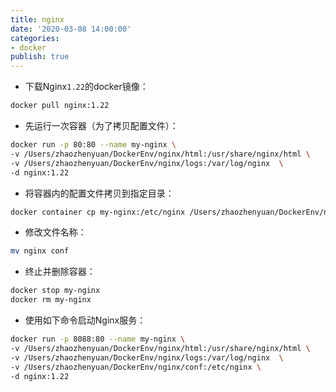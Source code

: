 ```yaml
---
title: nginx
date: '2020-03-08 14:00:00'
categories:
- docker
publish: true
---
```


<a name="I7SCk"></a>
- 下载Nginx`1.22`的docker镜像：
```sh
docker pull nginx:1.22

```

- 先运行一次容器（为了拷贝配置文件）：
```sh
docker run -p 80:80 --name my-nginx \
-v /Users/zhaozhenyuan/DockerEnv/nginx/html:/usr/share/nginx/html \
-v /Users/zhaozhenyuan/DockerEnv/nginx/logs:/var/log/nginx  \
-d nginx:1.22
```

-   将容器内的配置文件拷贝到指定目录：
```sh
docker container cp my-nginx:/etc/nginx /Users/zhaozhenyuan/DockerEnv/nginx/
```

-   修改文件名称：
```sh
mv nginx conf
```

-   终止并删除容器：
```sh
docker stop my-nginx
docker rm my-nginx
```

-   使用如下命令启动Nginx服务：
```sh
docker run -p 8088:80 --name my-nginx \
-v /Users/zhaozhenyuan/DockerEnv/nginx/html:/usr/share/nginx/html \
-v /Users/zhaozhenyuan/DockerEnv/nginx/logs:/var/log/nginx  \
-v /Users/zhaozhenyuan/DockerEnv/nginx/conf:/etc/nginx \
-d nginx:1.22
```

